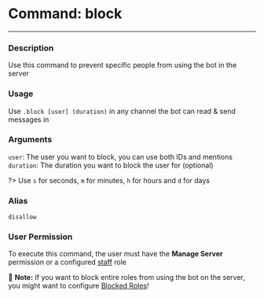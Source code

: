 # Command: block
---
### Description
Use this command to prevent specific people from using the bot in the server

### Usage
Use `.block [user] (duration)` in any channel the bot can read & send messages in

### Arguments
`user`: The user you want to block, you can use both IDs and mentions\
`duration`: The duration you want to block the user for (optional)

?> Use `s` for seconds, `m` for minutes, `h` for hours and `d` for days

### Alias
`disallow`

### User Permission
To execute this command, the user must have the **Manage Server** permission or a configured [staff](/config/staffroles.md) role

📝 **Note:** If you want to block entire roles from using the bot on the server, you might want to configure [Blocked Roles](/config/blockedroles.md)!

